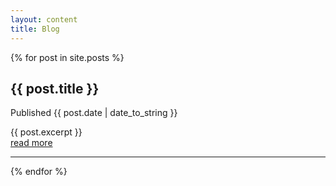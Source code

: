 ```yaml
---
layout: content
title: Blog
---
```

{% for post in site.posts %}
<h2> {{ post.title }} </h2>
<p>Published {{ post.date | date_to_string }}</p>
{{ post.excerpt }}

<div class="readmore">
<a href="{{ post.url }}" >read more</a>
</div>

<hr class="divider">
{% endfor %}
